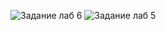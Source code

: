 ![Задание лаб 6](https://github.com/user-attachments/assets/e4a2a6ed-0f1e-452d-9741-7ed8937a5a58)
![Задание лаб 5](https://github.com/user-attachments/assets/0acf4dd5-bed3-4035-b405-8e6b6014ce34)
